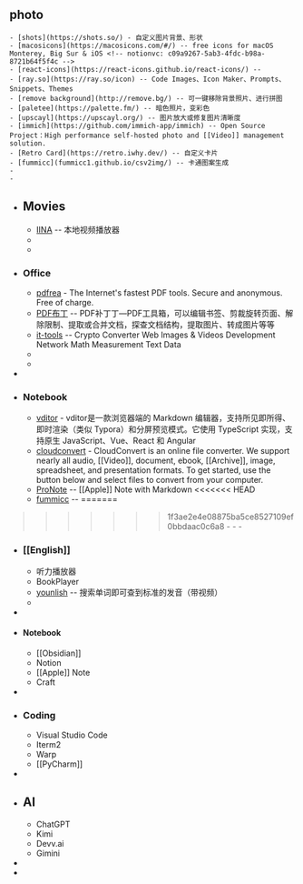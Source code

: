 ## photo
	- [shots](https://shots.so/) - 自定义图片背景、形状
	- [macosicons](https://macosicons.com/#/) -- free icons for macOS Monterey, Big Sur & iOS <!-- notionvc: c09a9267-5ab3-4fdc-b98a-8721b64f5f4c -->
	- [react-icons](https://react-icons.github.io/react-icons/) --
	- [ray.so](https://ray.so/icon) -- Code Images、Icon Maker、Prompts、Snippets、Themes
	- [remove background](http://remove.bg/) -- 可一键移除背景照片、进行拼图
	- [paletee](https://palette.fm/) -- 暗色照片，变彩色
	- [upscayl](https://upscayl.org/) -- 图片放大或修复图片清晰度
	- [immich](https://github.com/immich-app/immich) -- Open Source Project：High performance self-hosted photo and [[Video]] management solution.
	- [Retro Card](https://retro.iwhy.dev/) -- 自定义卡片
	- [fummicc](fummicc1.github.io/csv2img/) -- 卡通图案生成
	-
	-
- ## Movies
	- [IINA](https://iina.io/)  -- 本地视频播放器
	-
	-
- ### Office
	- [pdfrea](https://pdfreal.com/) - The Internet's fastest PDF tools. Secure and anonymous. Free of charge.
	- [PDF布丁](https://github.com/wmjordan/PDFPatcher) -- PDF补丁丁—PDF工具箱，可以编辑书签、剪裁旋转页面、解除限制、提取或合并文档，探查文档结构，提取图片、转成图片等等
	- [it-tools](https://it-tools.tech/) -- Crypto Converter Web Images & Videos Development Network Math Measurement Text Data
	-
	-
-
- ### Notebook
	- [vditor](https://vditor.vercel.app) - vditor是一款浏览器端的 Markdown 编辑器，支持所见即所得、即时渲染（类似 Typora）和分屏预览模式。它使用 TypeScript 实现，支持原生 JavaScript、Vue、React 和 Angular
	- [cloudconvert](https://cloudconvert.com/pdf-to-docx) - CloudConvert is an online file converter. We support nearly all audio, [[Video]], document, ebook, [[Archive]], image, spreadsheet, and presentation formats. To get started, use the button below and select files to convert from your computer.
	- [ProNote](https://www.pronotes.app/) -- [[Apple]] Note with Markdown
<<<<<<< HEAD
	- [fummicc](fummicc1.github.io/csv2img/) --
=======
>>>>>>> 1f3ae2e4e08875ba5ce8527109ef0bbdaac0c6a8
	-
	-
	-
- ### [[English]]
	- 听力播放器
	- BookPlayer
	- [younlish](https://youglish.com/) -- 搜索单词即可查到标准的发音（带视频）
	-
-
- #### Notebook
	- [[Obsidian]]
	- Notion
	- [[Apple]] Note
	- Craft
-
- ### Coding
	- Visual Studio Code
	- Iterm2
	- Warp
	- [[PyCharm]]
-
- ## AI
	- ChatGPT
	- Kimi
	- Devv.ai
	- Gimini
-
-